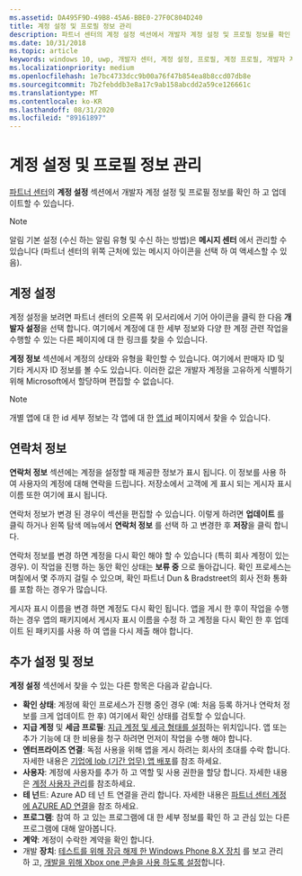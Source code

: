 ```yaml
---
ms.assetid: DA495F9D-49B8-45A6-BBE0-27F0C804D240
title: 계정 설정 및 프로필 정보 관리
description: 파트너 센터의 계정 설정 섹션에서 개발자 계정 설정 및 프로필 정보를 확인 하 고 업데이트할 수 있습니다.
ms.date: 10/31/2018
ms.topic: article
keywords: windows 10, uwp, 개발자 센터, 계정 설정, 프로필, 계정 프로필, 개발자 계정, 개발자 계정 설정
ms.localizationpriority: medium
ms.openlocfilehash: 1e7bc4733dcc9b00a76f47b854ea8b8ccd07db8e
ms.sourcegitcommit: 7b2febddb3e8a17c9ab158abcdd2a59ce126661c
ms.translationtype: MT
ms.contentlocale: ko-KR
ms.lasthandoff: 08/31/2020
ms.locfileid: "89161897"
---
```

# <a name="manage-account-settings-and-profile-info"></a>계정 설정 및 프로필 정보 관리

[파트너 센터](https://partner.microsoft.com/dashboard)의 **계정 설정** 섹션에서 개발자 계정 설정 및 프로필 정보를 확인 하 고 업데이트할 수 있습니다. 

> [!NOTE]
> 알림 기본 설정 (수신 하는 알림 유형 및 수신 하는 방법)은 **메시지 센터** 에서 관리할 수 있습니다 (파트너 센터의 위쪽 근처에 있는 메시지 아이콘을 선택 하 여 액세스할 수 있음).

## <a name="account-settings"></a>계정 설정

계정 설정을 보려면 파트너 센터의 오른쪽 위 모서리에서 기어 아이콘을 클릭 한 다음 **개발자 설정**을 선택 합니다. 여기에서 계정에 대 한 세부 정보와 다양 한 계정 관련 작업을 수행할 수 있는 다른 페이지에 대 한 링크를 찾을 수 있습니다.

**계정 정보** 섹션에서 계정의 상태와 유형을 확인할 수 있습니다. 여기에서 판매자 ID 및 기타 게시자 ID 정보를 볼 수도 있습니다. 이러한 값은 개발자 계정을 고유하게 식별하기 위해 Microsoft에서 할당하며 편집할 수 없습니다.

> [!NOTE]
> 개별 앱에 대 한 id 세부 정보는 각 앱에 대 한 [앱 id](view-app-identity-details.md) 페이지에서 찾을 수 있습니다.

## <a name="contact-info"></a>연락처 정보

**연락처 정보** 섹션에는 계정을 설정할 때 제공한 정보가 표시 됩니다. 이 정보를 사용 하 여 사용자의 계정에 대해 연락을 드립니다. 저장소에서 고객에 게 표시 되는 게시자 표시 이름 또한 여기에 표시 됩니다.

연락처 정보가 변경 된 경우이 섹션을 편집할 수 있습니다. 이렇게 하려면 **업데이트** 를 클릭 하거나 왼쪽 탐색 메뉴에서 **연락처 정보** 를 선택 하 고 변경한 후 **저장**을 클릭 합니다.

연락처 정보를 변경 하면 계정을 다시 확인 해야 할 수 있습니다 (특히 회사 계정이 있는 경우). 이 작업을 진행 하는 동안 확인 상태는 **보류 중** 으로 돌아갑니다. 확인 프로세스는 며칠에서 몇 주까지 걸릴 수 있으며, 확인 파트너 Dun & Bradstreet의 회사 전화 통화를 포함 하는 경우가 많습니다.

게시자 표시 이름을 변경 하면 계정도 다시 확인 됩니다. 앱을 게시 한 후이 작업을 수행 하는 경우 앱의 패키지에서 게시자 표시 이름을 수정 하 고 계정을 다시 확인 한 후 업데이트 된 패키지를 사용 하 여 앱을 다시 제출 해야 합니다.


## <a name="additional-settings-and-info"></a>추가 설정 및 정보

**계정 설정** 섹션에서 찾을 수 있는 다른 항목은 다음과 같습니다.

- **확인 상태**: 계정에 확인 프로세스가 진행 중인 경우 (예: 처음 등록 하거나 연락처 정보를 크게 업데이트 한 후) 여기에서 확인 상태를 검토할 수 있습니다.
- **지급 계정** 및 **세금 프로필**: [지급 계정 및 세금 형태를 설정](setting-up-your-payout-account-and-tax-forms.md)하는 위치입니다. 앱 또는 추가 기능에 대 한 비용을 청구 하려면 먼저이 작업을 수행 해야 합니다.
- **엔터프라이즈 연결**: 독점 사용을 위해 앱을 게시 하려는 회사의 초대를 수락 합니다. 자세한 내용은 [기업에 lob (기간 업무) 앱 배포](distribute-lob-apps-to-enterprises.md)를 참조 하세요.
- **사용자**: 계정에 사용자를 추가 하 고 역할 및 사용 권한을 할당 합니다. 자세한 내용은 [계정 사용자 관리](manage-account-users.md)를 참조하세요.
- **테 넌**트: Azure AD 테 넌 트 연결을 관리 합니다. 자세한 내용은 [파트너 센터 계정에 AZURE AD 연결](./associate-azure-ad-with-partner-center.md)을 참조 하세요.
- **프로그램**: 참여 하 고 있는 프로그램에 대 한 세부 정보를 확인 하 고 관심 있는 다른 프로그램에 대해 알아봅니다.
- **계약**: 계정이 수락한 계약을 확인 합니다.
- 개발 **장치**: [테스트를 위해 잠금 해제 한 Windows Phone 8.X 장치](/previous-versions/windows/apps/dn614128(v=win.10)) 를 보고 관리 하 고, [개발을 위해 Xbox one 콘솔을 사용 하도록 설정](../xbox-apps/devkit-activation.md)합니다.